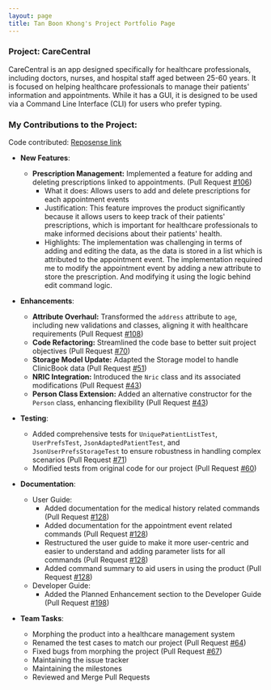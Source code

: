 ```yaml
---
layout: page
title: Tan Boon Khong's Project Portfolio Page
---
```


### Project: CareCentral

CareCentral is an app designed specifically for healthcare professionals, including doctors, nurses, and hospital staff aged between 25-60 years.
It is focused on helping healthcare professionals to manage their patients' information and appointments. While it has a GUI,
it is designed to be used via a Command Line Interface (CLI) for users who prefer typing.

### My Contributions to the Project:

Code contributed: [Reposense link](https://nus-cs2103-ay2324s1.github.io/tp-dashboard/?search=tanboonkhong&breakdown=false&sort=groupTitle%20dsc&sortWithin=title&timeframe=commit&mergegroup=&groupSelect=groupByRepos&since=2023-09-22)

- **New Features**:
    - **Prescription Management:** Implemented a feature for adding and deleting prescriptions linked to appointments. (Pull Request [#106](https://github.com/AY2324S1-CS2103T-F08-1/tp/pull/106))
      - What it does: Allows users to add and delete prescriptions for each appointment events
      - Justification: This feature improves the product significantly because it allows users to keep track of their patients' prescriptions,
        which is important for healthcare professionals to make informed decisions about their patients' health.
      - Highlights: The implementation was challenging in terms of adding and editing the data, as the data is stored in a list which is attributed to the 
        appointment event. The implementation required me to modify the appointment event by adding a new attribute to store the prescription. And modifying 
        it using the logic behind edit command logic.
      
- **Enhancements**:
    - **Attribute Overhaul:** Transformed the `address` attribute to `age`, including new validations and classes, aligning it with healthcare requirements (Pull Request [#108](https://github.com/AY2324S1-CS2103T-F08-1/tp/pull/108))
    - **Code Refactoring:** Streamlined the code base to better suit project objectives (Pull Request [#70](https://github.com/AY2324S1-CS2103T-F08-1/tp/pull/70))
    - **Storage Model Update:** Adapted the Storage model to handle ClinicBook data (Pull Request [#51](https://github.com/AY2324S1-CS2103T-F08-1/tp/pull/51))
    - **NRIC Integration:** Introduced the `Nric` class and its associated modifications (Pull Request [#43](https://github.com/AY2324S1-CS2103T-F08-1/tp/pull/43/files))
    - **Person Class Extension:** Added an alternative constructor for the `Person` class, enhancing flexibility (Pull Request [#43](https://github.com/AY2324S1-CS2103T-F08-1/tp/pull/43/files))

- **Testing**:
    - Added comprehensive tests for `UniquePatientListTest`, `UserPrefsTest`, `JsonAdaptedPatientTest`, and `JsonUserPrefsStorageTest` to ensure robustness in handling complex scenarios (Pull Request [#71](https://github.com/AY2324S1-CS2103T-F08-1/tp/pull/71))
    - Modified tests from original code for our project (Pull Request [#60](https://github.com/AY2324S1-CS2103T-F08-1/tp/pull/60))
  
- **Documentation**:
    - User Guide:
        - Added documentation for the medical history related commands (Pull Request [#128](https://github.com/AY2324S1-CS2103T-F08-1/tp/pull/128))
        - Added documentation for the appointment event related commands (Pull Request [#128](https://github.com/AY2324S1-CS2103T-F08-1/tp/pull/128))
        - Restructured the user guide to make it more user-centric and easier to understand and adding parameter lists for all commands (Pull Request [#128](https://github.com/AY2324S1-CS2103T-F08-1/tp/pull/128))
        - Added command summary to aid users in using the product (Pull Request [#128](https://github.com/AY2324S1-CS2103T-F08-1/tp/pull/128))
    - Developer Guide:
        - Added the Planned Enhancement section to the Developer Guide (Pull Request [#198](https://github.com/AY2324S1-CS2103T-F08-1/tp/pull/198))
      
- **Team Tasks**:
    - Morphing the product into a healthcare management system 
    - Renamed the test cases to match our project (Pull Request [#64](https://github.com/AY2324S1-CS2103T-F08-1/tp/pull/64/files))
    - Fixed bugs from morphing the project (Pull Request [#67](https://github.com/AY2324S1-CS2103T-F08-1/tp/pull/67))
    - Maintaining the issue tracker
    - Maintaining the milestones
    - Reviewed and Merge Pull Requests
